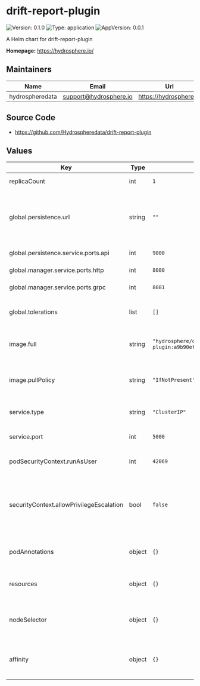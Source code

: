 # drift-report-plugin

![Version: 0.1.0](https://img.shields.io/badge/Version-0.1.0-informational?style=flat-square) ![Type: application](https://img.shields.io/badge/Type-application-informational?style=flat-square) ![AppVersion: 0.0.1](https://img.shields.io/badge/AppVersion-0.0.1-informational?style=flat-square)

A Helm chart for drift-report-plugin

**Homepage:** <https://hydrosphere.io/>

## Maintainers

| Name | Email | Url |
| ---- | ------ | --- |
| hydrospheredata | support@hydrosphere.io | https://hydrosphere.io |

## Source Code

* <https://github.com/Hydrospheredata/drift-report-plugin>

## Values

| Key | Type | Default | Description |
|-----|------|---------|-------------|
| replicaCount | int | `1` | number of replicas |
| global.persistence.url | string | `""` | Endpoint for the object storage. Compatible with S3 or Minio |
| global.persistence.service.ports.api | int | `9000` | Minio api port |
| global.manager.service.ports.http | int | `8080` | Manager http port |
| global.manager.service.ports.grpc | int | `8081` | Manager grpc port |
| global.tolerations | list | `[]` | Tolerations for drift-report-plugin pods |
| image.full | string | `"hydrosphere/drift-report-plugin:a9b90ef591201d3fae0e9d79d5e3425c9ef5e624"` | drift-report-plugin image |
| image.pullPolicy | string | `"IfNotPresent"` | drift-report-plugin image pull policy |
| service.type | string | `"ClusterIP"` | Kubernetes Service type |
| service.port | int | `5000` | drift-report-plugin port |
| podSecurityContext.runAsUser | int | `42069` | User ID for the container |
| securityContext.allowPrivilegeEscalation | bool | `false` | Container child process can gain more privileges than its parent |
| podAnnotations | object | `{}` | Map of annotations to add to the pods |
| resources | object | `{}` | Map of resources to add to the pods |
| nodeSelector | object | `{}` | Node labels for drift-report-plugin pods assignment |
| affinity | object | `{}` | Affinity for drift-report-plugin pods assignment |

